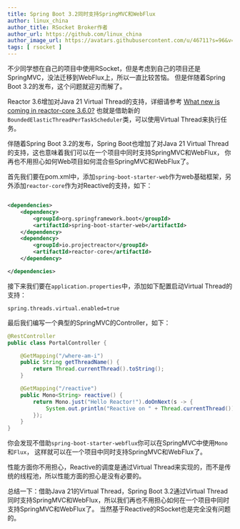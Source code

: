 ```yaml
---
title: Spring Boot 3.2同时支持SpringMVC和WebFlux
author: linux_china
author_title: RSocket Broker作者
author_url: https://github.com/linux_china
author_image_url: https://avatars.githubusercontent.com/u/46711?s=96&v=4
tags: [ rsocket ]
---
```


不少同学想在自己的项目中使用RSocket，但是考虑到自己的项目还是SpringMVC，没法迁移到WebFlux上，所以一直比较苦恼。
但是伴随着Spring Boot 3.2的发布，这个问题就迎刃而解了。

Reactor 3.6增加对Java 21 Virtual
Thread的支持，详细请参考 [What new is coming in reactor-core 3.6.0?](https://spring.io/blog/2023/10/31/what-new-is-coming-in-reactor-core-3-6-0)
也就是借助新的`BoundedElasticThreadPerTaskScheduler`类，可以使用Virtual Thread来执行任务。

伴随着Spring Boot 3.2的发布，Spring Boot也增加了对Java 21 Virtual Thread的支持，这也意味着我们可以在一个项目中同时支持SpringMVC和WebFlux，
你再也不用担心如何Web项目如何混合些SpringMVC和WebFlux了。

首先我们要在pom.xml中，添加`spring-boot-starter-web`作为web基础框架，另外添加`reactor-core`作为对Reactive的支持，如下：

```xml

<dependencies>
    <dependency>
        <groupId>org.springframework.boot</groupId>
        <artifactId>spring-boot-starter-web</artifactId>
    </dependency>
    <dependency>
        <groupId>io.projectreactor</groupId>
        <artifactId>reactor-core</artifactId>
    </dependency>

</dependencies>
```

接下来我们要在`application.properties`中，添加如下配置启动Virtual Thread的支持：

```properties
spring.threads.virtual.enabled=true
```

最后我们编写一个典型的SpringMVC的Controller，如下：

```java
@RestController
public class PortalController {

    @GetMapping("/where-am-i")
    public String getThreadName() {
        return Thread.currentThread().toString();
    }

    @GetMapping("/reactive")
    public Mono<String> reactive() {
        return Mono.just("Hello Reactor!").doOnNext(s -> {
            System.out.println("Reactive on " + Thread.currentThread());
        });
    }
}
```

你会发现不借助`spring-boot-starter-webflux`你可以在SpringMVC中使用`Mono`和`Flux`， 这样就可以在一个项目中同时支持SpringMVC和WebFlux了。

性能方面你不用担心，Reactive的调度是通过Virtual Thread来实现的，而不是传统的线程池，所以性能方面的担心是没有必要的。


总结一下：借助Java 21的Virtual Thread，Spring Boot 3.2通过Virtual
Thread同时支持SpringMVC和WebFlux，所以我们再也不用担心如何在一个项目中同时支持SpringMVC和WebFlux了。
当然基于Reactive的RSocket也是完全没有问题的。

